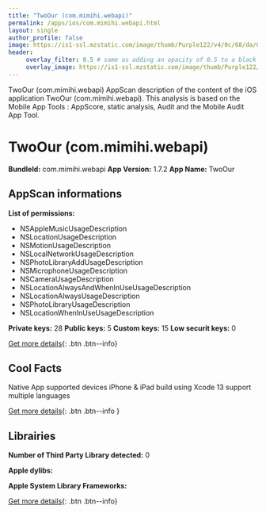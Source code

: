 ```yaml
---
title: "TwoOur (com.mimihi.webapi)"
permalink: /apps/ios/com.mimihi.webapi.html
layout: single
author_profile: false
image: https://is1-ssl.mzstatic.com/image/thumb/Purple122/v4/0c/68/da/0c68da4d-bbd6-1a09-b99e-6c859e29a45c/AppIcon-1x_U007emarketing-0-7-0-85-220.png/512x512bb.jpg
header: 
     overlay_filter: 0.5 # same as adding an opacity of 0.5 to a black background
     overlay_image: https://is1-ssl.mzstatic.com/image/thumb/Purple122/v4/0c/68/da/0c68da4d-bbd6-1a09-b99e-6c859e29a45c/AppIcon-1x_U007emarketing-0-7-0-85-220.png/512x512bb.jpg
---
```

TwoOur (com.mimihi.webapi) AppScan description of the content of the iOS application TwoOur (com.mimihi.webapi). This analysis is based on the Mobile App Tools : AppScore, static analysis, Audit and the Mobile Audit App Tool.

# TwoOur (com.mimihi.webapi)

**BundleId:** com.mimihi.webapi
**App Version:** 1.7.2
**App Name:** TwoOur


## AppScan informations 

**List of permissions:** 
- NSAppleMusicUsageDescription
- NSLocationUsageDescription
- NSMotionUsageDescription
- NSLocalNetworkUsageDescription
- NSPhotoLibraryAddUsageDescription
- NSMicrophoneUsageDescription
- NSCameraUsageDescription
- NSLocationAlwaysAndWhenInUseUsageDescription
- NSLocationAlwaysUsageDescription
- NSPhotoLibraryUsageDescription
- NSLocationWhenInUseUsageDescription
  
  
**Private keys:** 28
**Public keys:** 5
**Custom keys:** 15
**Low securit keys:** 0
  
[Get more details](/pricing.html){: .btn .btn--info}

## Cool Facts

Native App
supported devices iPhone & iPad
build using Xcode 13
support multiple languages
  
[Get more details](/pricing.html){: .btn .btn--info }

## Librairies 
**Number of Third Party Library detected:** 0


**Apple dylibs:**


**Apple System Library Frameworks:**


  
[Get more details](/pricing.html){: .btn .btn--info}

